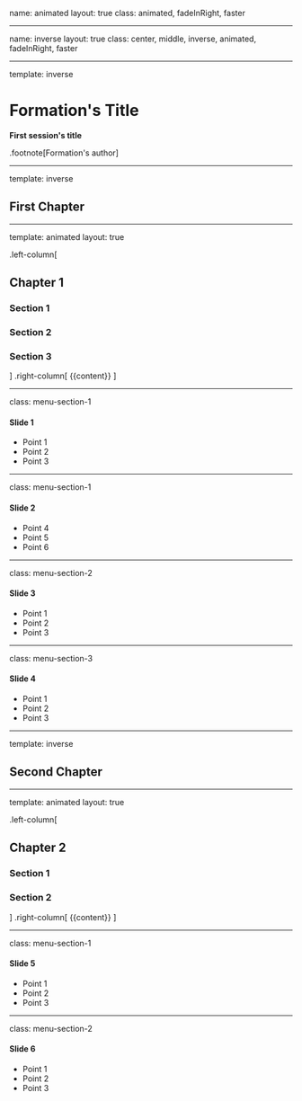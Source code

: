 name: animated
layout: true
class: animated, fadeInRight, faster

---
name: inverse
layout: true
class: center, middle, inverse, animated, fadeInRight, faster

---
template: inverse

# Formation's Title 
**First session's title**

.footnote[Formation's author]

---
template: inverse

## First Chapter

---
template: animated
layout: true

.left-column[
## Chapter 1
### Section 1
### Section 2
### Section 3
]
.right-column[
{{content}}
]

---
class: menu-section-1

#### Slide 1

- Point 1
- Point 2
- Point 3

<div class="group-example">
  <div class="block-example" style="box-shadow: 3px 3px 5px rgba(0,0,0,0.3);"></div>
  <div class="block-example" style="box-shadow: 5px 5px 15px rgba(0,0,0,0.5);"></div>
  <div class="block-example" style="box-shadow: inset 0px 0px 10px rgba(0,0,0,0.5);"></div>
  <div class="block-example" style="box-shadow: 3px 3px 5px rgba(150,0,0,0.3), -3px -3px 5px rgba(0,0,150,0.1);"></div>
</div>

---
class: menu-section-1

#### Slide 2

- Point 4
- Point 5
- Point 6

---
class: menu-section-2

#### Slide 3

- Point 1
- Point 2
- Point 3

---
class: menu-section-3

#### Slide 4

- Point 1
- Point 2
- Point 3

---
template: inverse

## Second Chapter

---
template: animated
layout: true

.left-column[
## Chapter 2
### Section 1
### Section 2
]
.right-column[
{{content}}
]

---
class: menu-section-1

#### Slide 5

- Point 1
- Point 2
- Point 3

---
class: menu-section-2

#### Slide 6

- Point 1
- Point 2
- Point 3